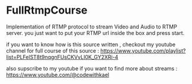 # FullRtmpCourse
Implementation of RTMP protocol to stream Video and Audio to RTMP server.
you just want to put your RTMP url inside the box and press start.

if you want to know how is this source written , checkout my youtube channel for full course of this source :
https://www.youtube.com/playlist?list=PLFelST8t9nqgnFUsCKVvLI0K_GY2XRi-4

also supscribe to my youtube if you want to find more about streams :
https://www.youtube.com/@codewithkael

